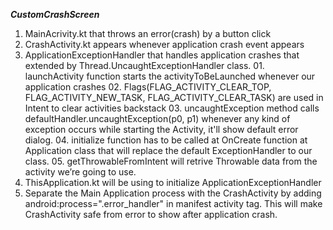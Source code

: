 ***CustomCrashScreen***
  01. MainAcrivity.kt that throws an error(crash) by a button click
  02. CrashActivity.kt appears whenever application crash event appears
  03. ApplicationExceptionHandler that handles application crashes that extended by Thread.UncaughtExceptionHandler class.
    01. launchActivity function starts the activityToBeLaunched whenever our application crashes
    02. Flags(FLAG_ACTIVITY_CLEAR_TOP, FLAG_ACTIVITY_NEW_TASK, FLAG_ACTIVITY_CLEAR_TASK) are used in Intent to clear activities backstack
    03. uncaughtException method calls defaultHandler.uncaughtException(p0, p1) whenever any kind of exception occurs while starting the Activity, it'll show default             error dialog.
    04. initialize function has to be called at OnCreate function at Application class that will replace the default ExceptionHandler to our class.
    05. getThrowableFromIntent will retrive Throwable data from the activity we’re going to use.
 04. ThisApplication.kt will be using to initialize ApplicationExceptionHandler
 05. Separate the Main Application process with the CrashActivity by adding android:process=".error_handler" in manifest activity tag.
     This will make CrashActivity safe from error to show after application crash.
